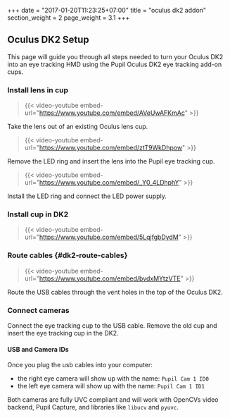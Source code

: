 +++
date = "2017-01-20T11:23:25+07:00"
title = "oculus dk2 addon"
section_weight = 2
page_weight = 3.1
+++

## Oculus DK2 Setup
This page will guide you through all steps needed to turn your Oculus DK2 into an eye tracking HMD using the Pupil Oculus DK2 eye tracking add-on cups.

### Install lens in cup

> {{< video-youtube embed-url="https://www.youtube.com/embed/AVeUwAFKmAc" >}}

Take the lens out of an existing Oculus lens cup.

> {{< video-youtube embed-url="https://www.youtube.com/embed/ztT9WkDhpow" >}}

Remove the LED ring and insert the lens into the Pupil eye tracking cup.

> {{< video-youtube embed-url="https://www.youtube.com/embed/_Y0_4LDhphY" >}}

Install the LED ring and connect the LED power supply.

### Install cup in DK2

> {{< video-youtube embed-url="https://www.youtube.com/embed/5LqjfgbDydM" >}}

### Route cables {#dk2-route-cables}

> {{< video-youtube embed-url="https://www.youtube.com/embed/bvdxMYtzVTE" >}}

Route the USB cables through the vent holes in the top of the Oculus DK2.

### Connect cameras

Connect the eye tracking cup to the USB cable. Remove the old cup and insert the eye tracking cup in the DK2.

#### USB and Camera IDs
Once you plug the usb cables into your computer: 

* the right eye camera will show up with the name: `Pupil Cam 1 ID0`
* the left eye camera will show up with the name: `Pupil Cam 1 ID1`

Both cameras are fully UVC compliant and will work with OpenCVs video backend, Pupil Capture, and libraries like `libucv` and `pyuvc`.
